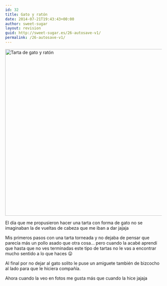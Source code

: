 ```yaml
---
id: 32
title: Gato y ratón
date: 2014-07-21T19:43:43+00:00
author: sweet-sugar
layout: revision
guid: http://sweet-sugar.es/26-autosave-v1/
permalink: /26-autosave-v1/
---
```

[<img class="alignnone size-full wp-image-30" alt="Tarta de gato y ratón" src="http://sweet-sugar.es/wp-content/uploads/2014/07/tarta-gato.jpg" width="700" height="535" srcset="http://sweet-sugar.es/wp-content/uploads/2014/07/tarta-gato.jpg 700w, http://sweet-sugar.es/wp-content/uploads/2014/07/tarta-gato-300x229.jpg 300w" sizes="(max-width: 700px) 100vw, 700px" />](http://sweet-sugar.es/wp-content/uploads/2014/07/tarta-gato.jpg)

El día que me propusieron hacer una tarta con forma de gato no se imaginaban la de vueltas de cabeza que me iban a dar jajaja

Mis primeros pasos con una tarta torneada y no dejaba de pensar que parecía más un pollo asado que otra cosa&#8230; pero cuando la acabé aprendí que hasta que no ves terminadas este tipo de tartas no le vas a encontrar mucho sentido a lo que haces 😛

Al final por no dejar al gato solito le puse un amiguete también de bizcocho al lado para que le hiciera compañía.

Ahora cuando la veo en fotos me gusta más que cuando la hice jajaja